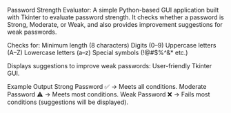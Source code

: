 Password Strength Evaluator:
A simple Python-based GUI application built with Tkinter to evaluate password strength.
It checks whether a password is Strong, Moderate, or Weak, and also provides improvement suggestions for weak passwords.

Checks for:
Minimum length (8 characters)
Digits (0–9)
Uppercase letters (A–Z)
Lowercase letters (a–z)
Special symbols (!@#$%^&* etc.)

Displays suggestions to improve weak passwords:
User-friendly Tkinter GUI.

Example Output
Strong Password ✅ → Meets all conditions.
Moderate Password ⚠️ → Meets most conditions.
Weak Password ❌ → Fails most conditions (suggestions will be displayed).
